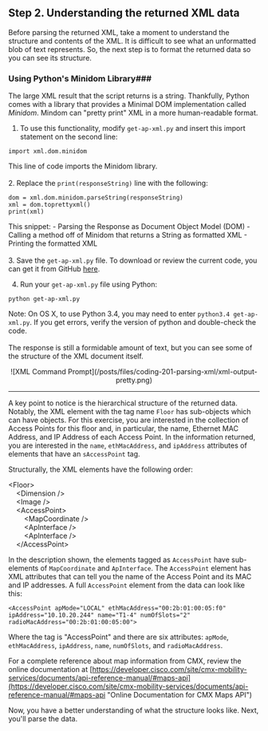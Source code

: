 ## Step 2. Understanding the returned XML data

Before parsing the returned XML, take a moment to understand the structure and contents of the XML. It is difficult to see what an unformatted blob of text represents. So, the next step is to format the returned data so you can see its structure.

### Using Python's Minidom Library### 

The large XML result that the script returns is a string. Thankfully, Python comes with a library that provides a Minimal DOM implementation called *Minidom*. Mindom can "pretty print" XML in a more human-readable format.

1. To use this functionality, modify `get-ap-xml.py` and insert this import statement on the second line:
```
import xml.dom.minidom
```
This line of code imports the Minidom library.
<br/>
<br/>
2. Replace the `print(responseString)` line with the following:
```
dom = xml.dom.minidom.parseString(responseString)
xml = dom.toprettyxml()
print(xml)
```
This snippet:
	-  Parsing the Response as Document Object Model (DOM)
	-  Calling a method off of Minidom that returns a String as formatted XML
	-  Printing the formatted XML
<br/>
<br/>
3. Save the `get-ap-xml.py` file. To download or review the current code, you can get it from GitHub <a href="https://github.com/CiscoDevNet/coding-skills-sample-code/blob/master/coding201-parsing-xml/get-ap-xml-2.py" target="_blank">here</a>.

4. Run your `get-ap-xml.py` file using Python:
```
python get-ap-xml.py
```
Note: On OS X, to use Python 3.4, you may need to enter `python3.4 get-ap-xml.py`. If you get errors, verify the version of python and double-check the code.
<br/>
<br/>
The response is still a formidable amount of text, but you can see some of the structure of the XML document itself.

<div style="text-align:center" markdown="1">
![XML Command Prompt](/posts/files/coding-201-parsing-xml/xml-output-pretty.png)
</div>

----------

A key point to notice is the hierarchical structure of the returned data. Notably, the XML element with the tag name `Floor` has sub-objects which can have objects. For this exercise, you are interested in the collection of Access Points for this floor and, in particular, the name, Ethernet MAC Address, and IP Address of each Access Point. In the information returned, you are interested in the `name`, `ethMacAddress`, and `ipAddress` attributes of elements that have an `sAccessPoint` tag.

Structurally, the XML elements have the following order:

&lt;Floor&gt;<br/>
&nbsp;&nbsp;&nbsp;&nbsp;&lt;Dimension /&gt;<br/>
&nbsp;&nbsp;&nbsp;&nbsp;&lt;Image /&gt;<br/>
&nbsp;&nbsp;&nbsp;&nbsp;&lt;AccessPoint&gt;<br/>
&nbsp;&nbsp;&nbsp;&nbsp;&nbsp;&nbsp;&nbsp;&nbsp;&lt;MapCoordinate /&gt;<br/>
&nbsp;&nbsp;&nbsp;&nbsp;&nbsp;&nbsp;&nbsp;&nbsp;&lt;ApInterface /&gt;<br/>
&nbsp;&nbsp;&nbsp;&nbsp;&nbsp;&nbsp;&nbsp;&nbsp;&lt;ApInterface /&gt;<br/>
&nbsp;&nbsp;&nbsp;&nbsp;&lt;/AccessPoint&gt;<br/>


In the description shown, the elements tagged as `AccessPoint` have sub-elements of `MapCoordinate` and `ApInterface`. The `AccessPoint` element has XML attributes that can tell you the name of the Access Point and its MAC and IP addresses. A full `AccessPoint` element from the data can look like this:
```
<AccessPoint apMode="LOCAL" ethMacAddress="00:2b:01:00:05:f0" ipAddress="10.10.20.244" name="T1-4" numOfSlots="2" radioMacAddress="00:2b:01:00:05:00">
```
Where the tag is "AccessPoint" and there are six attributes: `apMode`, `ethMacAddress`, `ipAddress`, `name`, `numOfSlots`, and `radioMacAddress`.

For a complete reference about map information from CMX, review the online documentation at [https://developer.cisco.com/site/cmx-mobility-services/documents/api-reference-manual/#maps-api](https://developer.cisco.com/site/cmx-mobility-services/documents/api-reference-manual/#maps-api "Online Documentation for CMX Maps API")

Now, you have a better understanding of what the structure looks like. Next, you'll parse the data.
